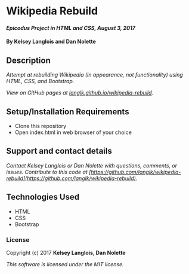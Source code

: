 # Wikipedia Rebuild

#### _Epicodus Project in HTML and CSS, August 3, 2017_

#### By Kelsey Langlois and Dan Nolette

## Description

_Attempt at rebuilding Wikipedia (in appearance, not functionality) using HTML, CSS, and Bootstrap._

_View on GitHub pages at [langlk.github.io/wikipedia-rebuild](https://langlk.github.io/wikipedia-rebuild)._

## Setup/Installation Requirements

* Clone this repository
* Open index.html in web browser of your choice

## Support and contact details

_Contact Kelsey Langlois or Dan Nolette with questions, comments, or issues. Contribute to this code at [https://github.com/langlk/wikipedia-rebuild](https://github.com/langlk/wikipedia-rebuild)._

## Technologies Used

* HTML
* CSS
* Bootstrap

### License

Copyright (c) 2017 **Kelsey Langlois, Dan Nolette**

*This software is licensed under the MIT license.*
